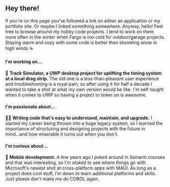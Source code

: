 ## Hey there!

If you're on this page you've followed a link on either an application or my portfolio site. Or maybe I linked something somewhere. Anyway, hello! Feel free to browse around my hobby code projects. I tend to work on them more often in the winter when Fargo is too cold for outdoor/garage projects. Staying warm and cozy with some code is better than shoveling snow in high winds ☕

#### I'm working on...
🏁 **Track Simulator, a UWP desktop project for uplifting the timing system at a local drag strip.** The old one is a less-than-pleasant user experience and troubleshooting is a royal pain, so after using it for half a decade I wanted to take a shot at what my own version would be like. I'm self-taught when it comes to UWP so having a project to tinker on is awesome.

#### I'm passionate about...
👩‍💻 **Writing code that's easy to understand, maintain, and upgrade.** I started my career being thrown into a huge legacy system, so I learned the importance of structuring and designing projects with the future in mind...and how miserable it turns out when you don't.

#### I'm curious about...
📱 **Mobile development.** A few years ago I poked around in Xamarin courses and that was interesting, so I'm stoked to see where things go with Microsoft's newest shot at cross-platform apps with MAUI. As long as a project does cool stuff, I'm down to learn additional platforms and skills. Just please don't make me do COBOL again.
